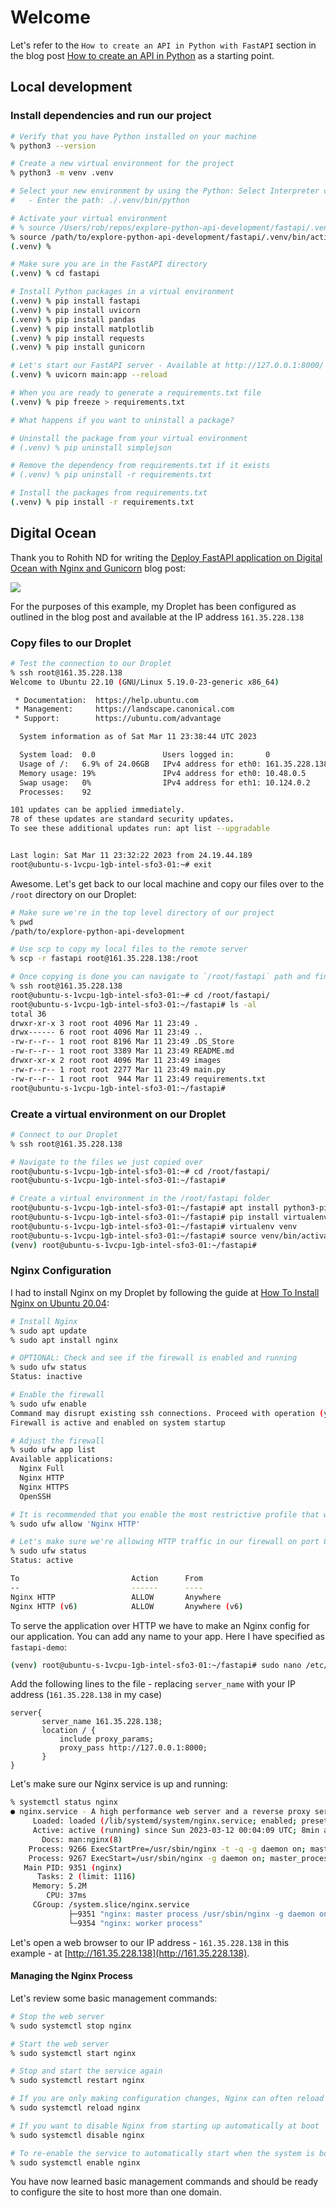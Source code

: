 # Welcome
Let's refer to the `How to create an API in Python with FastAPI` section in the blog post [How to create an API in Python](https://anderfernandez.com/en/blog/how-to-create-api-python/) as a starting point.

## Local development

### Install dependencies and run our project

```sh
# Verify that you have Python installed on your machine
% python3 --version

# Create a new virtual environment for the project
% python3 -m venv .venv

# Select your new environment by using the Python: Select Interpreter command in VS Code
#   - Enter the path: ./.venv/bin/python

# Activate your virtual environment
# % source /Users/rob/repos/explore-python-api-development/fastapi/.venv/bin/activate
% source /path/to/explore-python-api-development/fastapi/.venv/bin/activate
(.venv) %

# Make sure you are in the FastAPI directory
(.venv) % cd fastapi

# Install Python packages in a virtual environment
(.venv) % pip install fastapi
(.venv) % pip install uvicorn
(.venv) % pip install pandas
(.venv) % pip install matplotlib
(.venv) % pip install requests
(.venv) % pip install gunicorn

# Let's start our FastAPI server - Available at http://127.0.0.1:8000/
(.venv) % uvicorn main:app --reload

# When you are ready to generate a requirements.txt file
(.venv) % pip freeze > requirements.txt

# What happens if you want to uninstall a package?

# Uninstall the package from your virtual environment
# (.venv) % pip uninstall simplejson

# Remove the dependency from requirements.txt if it exists
# (.venv) % pip uninstall -r requirements.txt

# Install the packages from requirements.txt
(.venv) % pip install -r requirements.txt
```

## Digital Ocean

Thank you to Rohith ND for writing the [Deploy FastAPI application on Digital Ocean with Nginx and Gunicorn](https://ndrohith09.hashnode.dev/deploy-fastapi-application-on-digital-ocean-with-nginx-and-gunicorn) blog post:

![](./images/thank_you_rohith_nd.png)

For the purposes of this example, my Droplet has been configured as outlined in the blog post and available at the IP address `161.35.228.138`

### Copy files to our Droplet

```sh
# Test the connection to our Droplet
% ssh root@161.35.228.138
Welcome to Ubuntu 22.10 (GNU/Linux 5.19.0-23-generic x86_64)

 * Documentation:  https://help.ubuntu.com
 * Management:     https://landscape.canonical.com
 * Support:        https://ubuntu.com/advantage

  System information as of Sat Mar 11 23:38:44 UTC 2023

  System load:  0.0               Users logged in:       0
  Usage of /:   6.9% of 24.06GB   IPv4 address for eth0: 161.35.228.138
  Memory usage: 19%               IPv4 address for eth0: 10.48.0.5
  Swap usage:   0%                IPv4 address for eth1: 10.124.0.2
  Processes:    92

101 updates can be applied immediately.
78 of these updates are standard security updates.
To see these additional updates run: apt list --upgradable


Last login: Sat Mar 11 23:32:22 2023 from 24.19.44.189
root@ubuntu-s-1vcpu-1gb-intel-sfo3-01:~# exit

```

Awesome. Let's get back to our local machine and copy our files over to the `/root` directory on our Droplet:

```sh
# Make sure we're in the top level directory of our project
% pwd
/path/to/explore-python-api-development

# Use scp to copy my local files to the remote server
% scp -r fastapi root@161.35.228.138:/root

# Once copying is done you can navigate to `/root/fastapi` path and find your files.
% ssh root@161.35.228.138
root@ubuntu-s-1vcpu-1gb-intel-sfo3-01:~# cd /root/fastapi/
root@ubuntu-s-1vcpu-1gb-intel-sfo3-01:~/fastapi# ls -al
total 36
drwxr-xr-x 3 root root 4096 Mar 11 23:49 .
drwx------ 6 root root 4096 Mar 11 23:49 ..
-rw-r--r-- 1 root root 8196 Mar 11 23:49 .DS_Store
-rw-r--r-- 1 root root 3389 Mar 11 23:49 README.md
drwxr-xr-x 2 root root 4096 Mar 11 23:49 images
-rw-r--r-- 1 root root 2277 Mar 11 23:49 main.py
-rw-r--r-- 1 root root  944 Mar 11 23:49 requirements.txt
root@ubuntu-s-1vcpu-1gb-intel-sfo3-01:~/fastapi# 
```

### Create a virtual environment on our Droplet

```sh
# Connect to our Droplet
% ssh root@161.35.228.138

# Navigate to the files we just copied over
root@ubuntu-s-1vcpu-1gb-intel-sfo3-01:~# cd /root/fastapi/
root@ubuntu-s-1vcpu-1gb-intel-sfo3-01:~/fastapi#

# Create a virtual environment in the /root/fastapi folder
root@ubuntu-s-1vcpu-1gb-intel-sfo3-01:~/fastapi# apt install python3-pip
root@ubuntu-s-1vcpu-1gb-intel-sfo3-01:~/fastapi# pip install virtualenv
root@ubuntu-s-1vcpu-1gb-intel-sfo3-01:~/fastapi# virtualenv venv
root@ubuntu-s-1vcpu-1gb-intel-sfo3-01:~/fastapi# source venv/bin/activate
(venv) root@ubuntu-s-1vcpu-1gb-intel-sfo3-01:~/fastapi# 
```

### Nginx Configuration

I had to install Nginx on my Droplet by following the guide at [How To Install Nginx on Ubuntu 20.04](https://www.digitalocean.com/community/tutorials/how-to-install-nginx-on-ubuntu-20-04):

```sh
# Install Nginx
% sudo apt update
% sudo apt install nginx

# OPTIONAL: Check and see if the firewall is enabled and running
% sudo ufw status
Status: inactive

# Enable the firewall
% sudo ufw enable
Command may disrupt existing ssh connections. Proceed with operation (y|n)? y
Firewall is active and enabled on system startup

# Adjust the firewall
% sudo ufw app list
Available applications:
  Nginx Full
  Nginx HTTP
  Nginx HTTPS
  OpenSSH

# It is recommended that you enable the most restrictive profile that will still allow the traffic you’ve configured. Right now, we will only need to allow traffic on port 80.
% sudo ufw allow 'Nginx HTTP'

# Let's make sure we're allowing HTTP traffic in our firewall on port 80
% sudo ufw status
Status: active

To                         Action      From
--                         ------      ----
Nginx HTTP                 ALLOW       Anywhere                  
Nginx HTTP (v6)            ALLOW       Anywhere (v6)             

```

To serve the application over HTTP we have to make an Nginx config for our application. You can add any name to your app. Here I have specified as `fastapi-demo`:

```sh
(venv) root@ubuntu-s-1vcpu-1gb-intel-sfo3-01:~/fastapi# sudo nano /etc/nginx/sites-available/fastapi-demo
```

Add the following lines to the file - replacing `server_name` with your IP address (`161.35.228.138` in my case)

```
server{
       server_name 161.35.228.138; 
       location / {
           include proxy_params;
           proxy_pass http://127.0.0.1:8000;
       }
}
```

Let's make sure our Nginx service is up and running:

```sh
% systemctl status nginx
● nginx.service - A high performance web server and a reverse proxy server
     Loaded: loaded (/lib/systemd/system/nginx.service; enabled; preset: enabled)
     Active: active (running) since Sun 2023-03-12 00:04:09 UTC; 8min ago
       Docs: man:nginx(8)
    Process: 9266 ExecStartPre=/usr/sbin/nginx -t -q -g daemon on; master_process on; (code=exited, status=0/SUCCESS)
    Process: 9267 ExecStart=/usr/sbin/nginx -g daemon on; master_process on; (code=exited, status=0/SUCCESS)
   Main PID: 9351 (nginx)
      Tasks: 2 (limit: 1116)
     Memory: 5.2M
        CPU: 37ms
     CGroup: /system.slice/nginx.service
             ├─9351 "nginx: master process /usr/sbin/nginx -g daemon on; master_process on;"
             └─9354 "nginx: worker process"
```

Let's open a web browser to our IP address - `161.35.228.138` in this example - at [http://161.35.228.138](http://161.35.228.138).

#### Managing the Nginx Process

Let's review some basic management commands:

```sh
# Stop the web server
% sudo systemctl stop nginx

# Start the web server
% sudo systemctl start nginx

# Stop and start the service again
% sudo systemctl restart nginx

# If you are only making configuration changes, Nginx can often reload without dropping connections
% sudo systemctl reload nginx

# If you want to disable Nginx from starting up automatically at boot
% sudo systemctl disable nginx

# To re-enable the service to automatically start when the system is booted
% sudo systemctl enable nginx
```

You have now learned basic management commands and should be ready to configure the site to host more than one domain.
